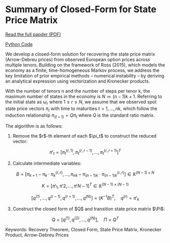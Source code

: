 # Summary of Closed-Form for State Price Matrix

[Read the full papder (PDF)](./closed_form_for_state_price_matrix/paper.pdf)

[Python Code](./implementation/closed_form_for_state_price_matrix/code.ipynb)

We develop a closed-form solution for recovering the state price matrix (Arrow-Debreu prices) from observed European option prices across multiple tenors. Building on the framework of Ross (2015), which models the economy as a finite, time-homogeneous Markov process, we address the key limitation of prior empirical methods – numerical instability – by deriving an analytical expression using vectorization and Kronecker products. 

With the number of tenors n and the number of steps per tenor k, the maximum number of states in the economy is $N≔(n-1)k+1$. Referring to the initial state as $\omega_r$ where $1≤r≤N$, we assume that we observed spot state price vectors $\pi_t$ with time to maturities $t=1,…,nk$, which follow the induction relationship $\pi_(t+1)=Q \pi_t$ where $Q$ is the standard ratio matrix. 

The algorithm is as follows:

1. Remove the \$r\$-th element of each \$\pi\_t\$ to construct the reduced vector:

$$
\pi'_t = [\pi_t^{(r,1)}, \pi_t^{(r,r-1)}, ... , \pi_t^{(r,r+1)}]^T
$$

2. Calculate intermediate variables:

$$
B = [\pi_{k+1} - \pi_k \cdot \pi_k^{(r,r)}, ..., \pi_{nk} - \pi_{(n-1)k} \cdot \pi_{(n-1)k}^{(r,r)}] \in \mathbb{R}^{(N-1) \times N} 
$$

$$
K = [\pi'_1, \pi'2, ..., \pi'{N-1}]^T \in \mathbb{R}^{(N-1) \times (N-1)}
$$

$$
[q^{(1)}, \dots, q^{(r-1)}, q^{(r+1)}, \dots, q^{(N)}] = (K^{-1} B)^T, \quad q^{(r)} = \pi'_k
$$

3. Construct the closed form of \$Q\$ and transition state price matrix \$\Pi\$:

$$
Q = [q^{(1)}, q^{(2)}, \dots, q^{(N)}], \quad \Pi = Q^T
$$

Keywords: Recovery Theorem, Closed Form, State Price Matrix, Kronecker Product, Arrow-Debreu Prices